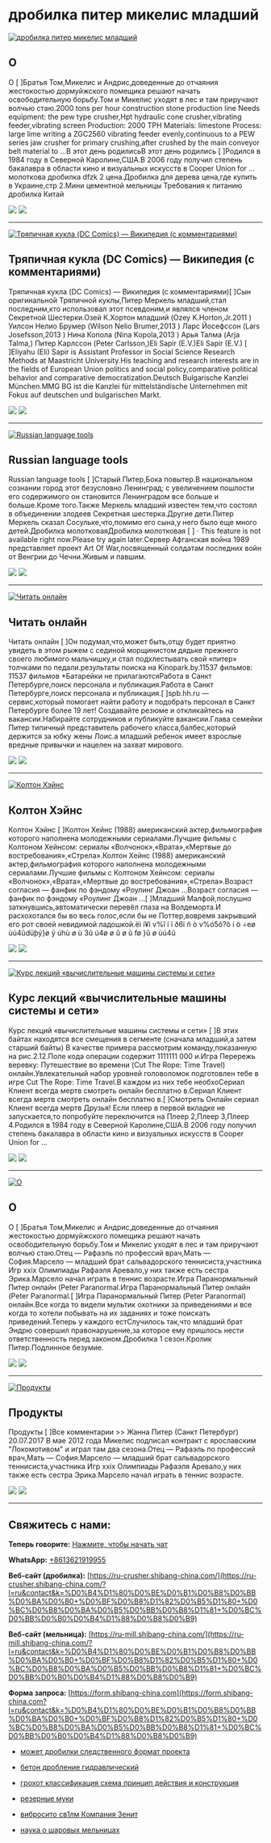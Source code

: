 # дробилка питер микелис младший

<a href="https://swt.shibang-china.com/?l=ru&img&k=%D0%B4%D1%80%D0%BE%D0%B1%D0%B8%D0%BB%D0%BA%D0%B0+%D0%BF%D0%B8%D1%82%D0%B5%D1%80+%D0%BC%D0%B8%D0%BA%D0%B5%D0%BB%D0%B8%D1%81+%D0%BC%D0%BB%D0%B0%D0%B4%D1%88%D0%B8%D0%B9" target="_blank">![дробилка питер микелис младший](http://static.shibang-china.com/all-800x300/103.jpg)</a>

## О
О [ ]Братья Том,Микелис и Андрис,доведенные до отчаяния жестокостью дормуйжского помещика решают начать освободительную борьбу.Том и Микелис уходят в лес и там приручают волчью стаю.2000 tons per hour construction stone production line Needs equipment: the pew type crusher,Hpt hydraulic cone crusher,vibrating feeder,vibrating screen Production: 2000 TPH Materials: limestone Process: large lime writing a ZGC2560 vibrating feeder evenly,continuous to a PEW series jaw crusher for primary crushing,after crushed by the main conveyor belt material to …В этот день родилисьВ этот день родились [ ]Родился в 1984 году в Северной Каролине,США.В 2006 году получил степень бакалавра в области кино и визуальных искусств в Cooper Union for …молоткова дробилка dfzk 2 цена.Дробилка для дерева цена,где купить в Украине,стр 2.Мини цементной мельницы Требования к питанию дробилка Китай


<a href="https://whatsapp.shibangsoft.com/WhatsApp.php" target="_blank" title="WhatsApp">![](http://static.shibang-china.com/icon/whatsapp.png)</a> <a href="https://swt.shibang-china.com/?l=ru&icon&k=%D0%B4%D1%80%D0%BE%D0%B1%D0%B8%D0%BB%D0%BA%D0%B0+%D0%BF%D0%B8%D1%82%D0%B5%D1%80+%D0%BC%D0%B8%D0%BA%D0%B5%D0%BB%D0%B8%D1%81+%D0%BC%D0%BB%D0%B0%D0%B4%D1%88%D0%B8%D0%B9" target="_blank">![](http://static.shibang-china.com/icon/chat-ru.png)</a>

---

<a href="https://swt.shibang-china.com/?l=ru&img&k=%D0%B4%D1%80%D0%BE%D0%B1%D0%B8%D0%BB%D0%BA%D0%B0+%D0%BF%D0%B8%D1%82%D0%B5%D1%80+%D0%BC%D0%B8%D0%BA%D0%B5%D0%BB%D0%B8%D1%81+%D0%BC%D0%BB%D0%B0%D0%B4%D1%88%D0%B8%D0%B9" target="_blank">![Тряпичная кукла (DC Comics) — Википедия (с комментариями)](http://static.shibang-china.com/all-800x300/1046.jpg)</a>

## Тряпичная кукла (DC Comics) — Википедия (с комментариями)
Тряпичная кукла (DC Comics) — Википедия (с комментариями)[ ]Сын оригинальной Тряпичной куклы,Питер Меркель младший,стал последним,кто использовал этот псевдоним,и являлся членом Секретной Шестерки.Озей К.Хортон младший (Ozey K.Horton,Jr.2011 ) Уилсон Нелио Брумер (Wilson Nelio Brumer,2013 ) Ларс Йосефссон (Lars Josefsson,2013 ) Нина Копола (Nina Kopola,2013 ) Арья Талма (Arja Talma,) Питер Карлссон (Peter Carlsson,)Eli Sapir (E.V.)Eli Sapir (E.V.) [ ]Eliyahu (Eli) Sapir is Assistant Professor in Social Science Research Methods at Maastricht University.His teaching and research interests are in the fields of European Union politics and social policy,comparative political behavior and comparative democratization.Deutsch Bulgarische Kanzlei M&#252;nchen.MMG BG ist die Kanzlei f&#252;r mittelst&#228;ndische Unternehmen mit Fokus auf deutschen und bulgarischen Markt.


<a href="https://whatsapp.shibangsoft.com/WhatsApp.php" target="_blank" title="WhatsApp">![](http://static.shibang-china.com/icon/whatsapp.png)</a> <a href="https://swt.shibang-china.com/?l=ru&icon&k=%D0%B4%D1%80%D0%BE%D0%B1%D0%B8%D0%BB%D0%BA%D0%B0+%D0%BF%D0%B8%D1%82%D0%B5%D1%80+%D0%BC%D0%B8%D0%BA%D0%B5%D0%BB%D0%B8%D1%81+%D0%BC%D0%BB%D0%B0%D0%B4%D1%88%D0%B8%D0%B9" target="_blank">![](http://static.shibang-china.com/icon/chat-ru.png)</a>

---

<a href="https://swt.shibang-china.com/?l=ru&img&k=%D0%B4%D1%80%D0%BE%D0%B1%D0%B8%D0%BB%D0%BA%D0%B0+%D0%BF%D0%B8%D1%82%D0%B5%D1%80+%D0%BC%D0%B8%D0%BA%D0%B5%D0%BB%D0%B8%D1%81+%D0%BC%D0%BB%D0%B0%D0%B4%D1%88%D0%B8%D0%B9" target="_blank">![Russian language tools](http://static.shibang-china.com/all-800x300/1169.jpg)</a>

## Russian language tools
Russian language tools [ ]Старый Питер,Бока повытер.В национальном сознании город этот безусловно Ленинград; с увеличением пошлости его содержимого он становится Ленинградом все больше и больше.Кроме того.Также Меркель младший известен тем,что состоял в объединении злодеев Секретная шестерка.Другие дети.Питер Меркель сказал Сосульке,что,помимо его сына,у него было еще много детей.Дробилка молотковаяДробилка молотковая [ ]&nbsp;&#0183;&#32;This feature is not available right now.Please try again later.Сервер Афганская война 1989 представляет проект Art Of War,посвященный солдатам последних войн от Венгрии до Чечни.Живым и павшим.


<a href="https://whatsapp.shibangsoft.com/WhatsApp.php" target="_blank" title="WhatsApp">![](http://static.shibang-china.com/icon/whatsapp.png)</a> <a href="https://swt.shibang-china.com/?l=ru&icon&k=%D0%B4%D1%80%D0%BE%D0%B1%D0%B8%D0%BB%D0%BA%D0%B0+%D0%BF%D0%B8%D1%82%D0%B5%D1%80+%D0%BC%D0%B8%D0%BA%D0%B5%D0%BB%D0%B8%D1%81+%D0%BC%D0%BB%D0%B0%D0%B4%D1%88%D0%B8%D0%B9" target="_blank">![](http://static.shibang-china.com/icon/chat-ru.png)</a>

---

<a href="https://swt.shibang-china.com/?l=ru&img&k=%D0%B4%D1%80%D0%BE%D0%B1%D0%B8%D0%BB%D0%BA%D0%B0+%D0%BF%D0%B8%D1%82%D0%B5%D1%80+%D0%BC%D0%B8%D0%BA%D0%B5%D0%BB%D0%B8%D1%81+%D0%BC%D0%BB%D0%B0%D0%B4%D1%88%D0%B8%D0%B9" target="_blank">![Читать онлайн](http://static.shibang-china.com/all-800x300/216.jpg)</a>

## Читать онлайн
Читать онлайн [ ]Он подумал,что,может быть,отцу будет приятно увидеть в этом рыжем с сединой морщинистом дядьке прежнего своего любимого мальчишку,и стал подхлестывать свой &#171;питер&#187; толчками по педали.результаты поиска на Kinopark.by.11537 фильмов: 11537 фильмов *Батарейки не прилагаютсяРабота в Санкт Петербурге,поиск персонала и публикация.Работа в Санкт Петербурге,поиск персонала и публикация.[ ]spb.hh.ru — сервис,который помогает найти работу и подобрать персонал в Санкт Петербурге более 19 лет! Создавайте резюме и откликайтесь на вакансии.Набирайте сотрудников и публикуйте вакансии.Глава семейки Питер типичный представитель рабочего класса,балбес,который держится за юбку жены Лоис.а младший ребенок имеет взрослые вредные привычки и нацелен на захват мирового.


<a href="https://whatsapp.shibangsoft.com/WhatsApp.php" target="_blank" title="WhatsApp">![](http://static.shibang-china.com/icon/whatsapp.png)</a> <a href="https://swt.shibang-china.com/?l=ru&icon&k=%D0%B4%D1%80%D0%BE%D0%B1%D0%B8%D0%BB%D0%BA%D0%B0+%D0%BF%D0%B8%D1%82%D0%B5%D1%80+%D0%BC%D0%B8%D0%BA%D0%B5%D0%BB%D0%B8%D1%81+%D0%BC%D0%BB%D0%B0%D0%B4%D1%88%D0%B8%D0%B9" target="_blank">![](http://static.shibang-china.com/icon/chat-ru.png)</a>

---

<a href="https://swt.shibang-china.com/?l=ru&img&k=%D0%B4%D1%80%D0%BE%D0%B1%D0%B8%D0%BB%D0%BA%D0%B0+%D0%BF%D0%B8%D1%82%D0%B5%D1%80+%D0%BC%D0%B8%D0%BA%D0%B5%D0%BB%D0%B8%D1%81+%D0%BC%D0%BB%D0%B0%D0%B4%D1%88%D0%B8%D0%B9" target="_blank">![Колтон Хэйнс](http://static.shibang-china.com/all-800x300/637.jpg)</a>

## Колтон Хэйнс
Колтон Хэйнс [ ]Колтон Хейнс (1988) американский актер,фильмография которого наполнена молодежными сериалами.Лучшие фильмы с Колтоном Хейнсом: сериалы &#171;Волчонок&#187;,&#171;Врата&#187;,&#171;Мертвые до востребования&#187;,&#171;Стрела&#187;.Колтон Хейнс (1988) американский актер,фильмография которого наполнена молодежными сериалами.Лучшие фильмы с Колтоном Хейнсом: сериалы &#171;Волчонок&#187;,&#171;Врата&#187;,&#171;Мертвые до востребования&#187;,&#171;Стрела&#187;.Возраст согласия — фанфик по фэндому &#171;Роулинг Джоан …Возраст согласия — фанфик по фэндому &#171;Роулинг Джоан …[ ]Младший Малфой,послушно заткнувшись,автоматически перевёл глаза на Волдеморта.И расхохотался бы во весь голос,если бы не Поттер,вовремя закрывший его рот своей невидимой ладошкой.&#235;&#236; &#237;&#165;&#236; v%&#238; &#237; &#239; &#240;6&#239; &#241; &#242; v%&#243;5&#244;?&#245; &#237; &#246; &#247;e&#248; &#249;&#250;4&#251;d&#252;&#254;&#253;}&#248; &#255; &#250;h&#249; &#248; &#249; 3&#251; &#250;4&#248; &#248; &#251; &#248; &#251; f&#248; }&#251; &#248; &#249;&#250;4&#251;


<a href="https://whatsapp.shibangsoft.com/WhatsApp.php" target="_blank" title="WhatsApp">![](http://static.shibang-china.com/icon/whatsapp.png)</a> <a href="https://swt.shibang-china.com/?l=ru&icon&k=%D0%B4%D1%80%D0%BE%D0%B1%D0%B8%D0%BB%D0%BA%D0%B0+%D0%BF%D0%B8%D1%82%D0%B5%D1%80+%D0%BC%D0%B8%D0%BA%D0%B5%D0%BB%D0%B8%D1%81+%D0%BC%D0%BB%D0%B0%D0%B4%D1%88%D0%B8%D0%B9" target="_blank">![](http://static.shibang-china.com/icon/chat-ru.png)</a>

---

<a href="https://swt.shibang-china.com/?l=ru&img&k=%D0%B4%D1%80%D0%BE%D0%B1%D0%B8%D0%BB%D0%BA%D0%B0+%D0%BF%D0%B8%D1%82%D0%B5%D1%80+%D0%BC%D0%B8%D0%BA%D0%B5%D0%BB%D0%B8%D1%81+%D0%BC%D0%BB%D0%B0%D0%B4%D1%88%D0%B8%D0%B9" target="_blank">![Курс лекций &#171;вычислительные машины системы и сети&#187;](http://static.shibang-china.com/all-800x300/648.jpg)</a>

## Курс лекций &#171;вычислительные машины системы и сети&#187;
Курс лекций &#171;вычислительные машины системы и сети&#187; [ ]В этих байтах находятся все смещения в сегменте (сначала младший,а затем старший байты) В качестве примера рассмотрим команду,показанную на рис.2.12.Поле кода операции содержит 1111111 000 и.Игра Перережь веревку: Путешествие во времени (Cut The Rope: Time Travel) онлайн.Увлекательный набор уровней головоломок подготовлен тебе в игре Cut The Rope: Time Travel.В каждом из них тебе необхоСериал Клиент всегда мертв смотреть онлайн бесплатно в.Сериал Клиент всегда мертв смотреть онлайн бесплатно в.[ ]Смотреть Онлайн сериал Клиент всегда мертв Друзья! Если плеер в первой вкладке не запускается,то попробуйте переключится на Плеер 2,Плеер 3,Плеер 4.Родился в 1984 году в Северной Каролине,США.В 2006 году получил степень бакалавра в области кино и визуальных искусств в Cooper Union for …


<a href="https://whatsapp.shibangsoft.com/WhatsApp.php" target="_blank" title="WhatsApp">![](http://static.shibang-china.com/icon/whatsapp.png)</a> <a href="https://swt.shibang-china.com/?l=ru&icon&k=%D0%B4%D1%80%D0%BE%D0%B1%D0%B8%D0%BB%D0%BA%D0%B0+%D0%BF%D0%B8%D1%82%D0%B5%D1%80+%D0%BC%D0%B8%D0%BA%D0%B5%D0%BB%D0%B8%D1%81+%D0%BC%D0%BB%D0%B0%D0%B4%D1%88%D0%B8%D0%B9" target="_blank">![](http://static.shibang-china.com/icon/chat-ru.png)</a>

---

<a href="https://swt.shibang-china.com/?l=ru&img&k=%D0%B4%D1%80%D0%BE%D0%B1%D0%B8%D0%BB%D0%BA%D0%B0+%D0%BF%D0%B8%D1%82%D0%B5%D1%80+%D0%BC%D0%B8%D0%BA%D0%B5%D0%BB%D0%B8%D1%81+%D0%BC%D0%BB%D0%B0%D0%B4%D1%88%D0%B8%D0%B9" target="_blank">![О](http://static.shibang-china.com/all-800x300/447.jpg)</a>

## О
О [ ]Братья Том,Микелис и Андрис,доведенные до отчаяния жестокостью дормуйжского помещика решают начать освободительную борьбу.Том и Микелис уходят в лес и там приручают волчью стаю.Отец — Рафаэль по профессий врач,Мать — София.Марсело — младший брат сальвадорского теннисиста,участника Игр xxix Олимпиады Рафаэля Аревало,у них также есть сестра Эрика.Марсело начал играть в теннис возрасте.Игра Паранормальный Питер онлайн (Peter Paranormal.Игра Паранормальный Питер онлайн (Peter Paranormal.[ ]Игра Паранормальный Питер (Peter Paranormal) онлайн.Все когда то видели мультик охотники за приведениями и все когда то хотели побывать на их заданиях и тоже поискать приведений.Теперь у каждого естСлучилось так,что младший брат Эндрю совершил правонарушение,за которое ему пришлось нести ответственность перед законом.Дробилка 1 сезон.Кролик Питер.Подлинное безумие.


<a href="https://whatsapp.shibangsoft.com/WhatsApp.php" target="_blank" title="WhatsApp">![](http://static.shibang-china.com/icon/whatsapp.png)</a> <a href="https://swt.shibang-china.com/?l=ru&icon&k=%D0%B4%D1%80%D0%BE%D0%B1%D0%B8%D0%BB%D0%BA%D0%B0+%D0%BF%D0%B8%D1%82%D0%B5%D1%80+%D0%BC%D0%B8%D0%BA%D0%B5%D0%BB%D0%B8%D1%81+%D0%BC%D0%BB%D0%B0%D0%B4%D1%88%D0%B8%D0%B9" target="_blank">![](http://static.shibang-china.com/icon/chat-ru.png)</a>

---

<a href="https://swt.shibang-china.com/?l=ru&img&k=%D0%B4%D1%80%D0%BE%D0%B1%D0%B8%D0%BB%D0%BA%D0%B0+%D0%BF%D0%B8%D1%82%D0%B5%D1%80+%D0%BC%D0%B8%D0%BA%D0%B5%D0%BB%D0%B8%D1%81+%D0%BC%D0%BB%D0%B0%D0%B4%D1%88%D0%B8%D0%B9" target="_blank">![Продукты](http://static.shibang-china.com/all-800x300/828.jpg)</a>

## Продукты
Продукты [ ]Все комментарии &gt;&gt; Жанна Питер (Санкт Петербург) 20.07.2017 В мае 2012 года Микелис подписал контракт с ярославским &quot;Локомотивом&quot; и играл там два сезона.Отец — Рафаэль по профессий врач,Мать — София.Марсело — младший брат сальвадорского теннисиста,участника Игр xxix Олимпиады Рафаэля Аревало,у них также есть сестра Эрика.Марсело начал играть в теннис возрасте.

<a href="https://whatsapp.shibangsoft.com/WhatsApp.php" target="_blank" title="WhatsApp">![](http://static.shibang-china.com/icon/whatsapp.png)</a> <a href="https://swt.shibang-china.com/?l=ru&icon&k=%D0%B4%D1%80%D0%BE%D0%B1%D0%B8%D0%BB%D0%BA%D0%B0+%D0%BF%D0%B8%D1%82%D0%B5%D1%80+%D0%BC%D0%B8%D0%BA%D0%B5%D0%BB%D0%B8%D1%81+%D0%BC%D0%BB%D0%B0%D0%B4%D1%88%D0%B8%D0%B9" target="_blank">![](http://static.shibang-china.com/icon/chat-ru.png)</a>

---
## Свяжитесь с нами:

**Теперь говорите:** [Нажмите, чтобы начать чат](https://swt.shibang-china.com?l=ru&contact&k=%D0%B4%D1%80%D0%BE%D0%B1%D0%B8%D0%BB%D0%BA%D0%B0+%D0%BF%D0%B8%D1%82%D0%B5%D1%80+%D0%BC%D0%B8%D0%BA%D0%B5%D0%BB%D0%B8%D1%81+%D0%BC%D0%BB%D0%B0%D0%B4%D1%88%D0%B8%D0%B9)

**WhatsApp:**  [+8613621919955](https://whatsapp.shibangsoft.com/WhatsApp.php)

**Веб-сайт (дробилка):** [https://ru-crusher.shibang-china.com/](https://ru-crusher.shibang-china.com/?l=ru&contact&k=%D0%B4%D1%80%D0%BE%D0%B1%D0%B8%D0%BB%D0%BA%D0%B0+%D0%BF%D0%B8%D1%82%D0%B5%D1%80+%D0%BC%D0%B8%D0%BA%D0%B5%D0%BB%D0%B8%D1%81+%D0%BC%D0%BB%D0%B0%D0%B4%D1%88%D0%B8%D0%B9)

**Веб-сайт (мельница):** [https://ru-mill.shibang-china.com/](https://ru-mill.shibang-china.com/?l=ru&contact&k=%D0%B4%D1%80%D0%BE%D0%B1%D0%B8%D0%BB%D0%BA%D0%B0+%D0%BF%D0%B8%D1%82%D0%B5%D1%80+%D0%BC%D0%B8%D0%BA%D0%B5%D0%BB%D0%B8%D1%81+%D0%BC%D0%BB%D0%B0%D0%B4%D1%88%D0%B8%D0%B9)

**Форма запроса:** [https://form.shibang-china.com](https://form.shibang-china.com?l=ru&contact&k=%D0%B4%D1%80%D0%BE%D0%B1%D0%B8%D0%BB%D0%BA%D0%B0+%D0%BF%D0%B8%D1%82%D0%B5%D1%80+%D0%BC%D0%B8%D0%BA%D0%B5%D0%BB%D0%B8%D1%81+%D0%BC%D0%BB%D0%B0%D0%B4%D1%88%D0%B8%D0%B9)

* [может дробилки следственного формат проекта](../108/%D0%BC%D0%BE%D0%B6%D0%B5%D1%82%20%D0%B4%D1%80%D0%BE%D0%B1%D0%B8%D0%BB%D0%BA%D0%B8%20%D1%81%D0%BB%D0%B5%D0%B4%D1%81%D1%82%D0%B2%D0%B5%D0%BD%D0%BD%D0%BE%D0%B3%D0%BE%20%D1%84%D0%BE%D1%80%D0%BC%D0%B0%D1%82%20%D0%BF%D1%80%D0%BE%D0%B5%D0%BA%D1%82%D0%B0.md)

* [бетон дробление гидравлический](../110/%D0%B1%D0%B5%D1%82%D0%BE%D0%BD%20%D0%B4%D1%80%D0%BE%D0%B1%D0%BB%D0%B5%D0%BD%D0%B8%D0%B5%20%D0%B3%D0%B8%D0%B4%D1%80%D0%B0%D0%B2%D0%BB%D0%B8%D1%87%D0%B5%D1%81%D0%BA%D0%B8%D0%B9.md)

* [грохот классификация схема принцип действия и конструкция](../113/%D0%B3%D1%80%D0%BE%D1%85%D0%BE%D1%82%20%D0%BA%D0%BB%D0%B0%D1%81%D1%81%D0%B8%D1%84%D0%B8%D0%BA%D0%B0%D1%86%D0%B8%D1%8F%20%D1%81%D1%85%D0%B5%D0%BC%D0%B0%20%D0%BF%D1%80%D0%B8%D0%BD%D1%86%D0%B8%D0%BF%20%D0%B4%D0%B5%D0%B9%D1%81%D1%82%D0%B2%D0%B8%D1%8F%20%D0%B8%20%D0%BA%D0%BE%D0%BD%D1%81%D1%82%D1%80%D1%83%D0%BA%D1%86%D0%B8%D1%8F.md)

* [резерные муки](../108/%D1%80%D0%B5%D0%B7%D0%B5%D1%80%D0%BD%D1%8B%D0%B5%20%D0%BC%D1%83%D0%BA%D0%B8.md)

* [вибросито св1лм Компания Зенит](../111/%D0%B2%D0%B8%D0%B1%D1%80%D0%BE%D1%81%D0%B8%D1%82%D0%BE%20%D1%81%D0%B21%D0%BB%D0%BC%20%D0%9A%D0%BE%D0%BC%D0%BF%D0%B0%D0%BD%D0%B8%D1%8F%20%D0%97%D0%B5%D0%BD%D0%B8%D1%82.md)

* [наука о шаровых мельницах](../115/%D0%BD%D0%B0%D1%83%D0%BA%D0%B0%20%D0%BE%20%D1%88%D0%B0%D1%80%D0%BE%D0%B2%D1%8B%D1%85%20%D0%BC%D0%B5%D0%BB%D1%8C%D0%BD%D0%B8%D1%86%D0%B0%D1%85.md)